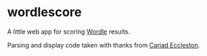 # wordlescore
A little web app for scoring [Wordle](https://www.nytimes.com/games/wordle/) results.

Parsing and display code taken with thanks from [Cariad Eccleston](https://github.com/cariad/wa11y.co).
